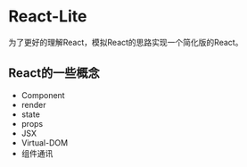 # React-Lite

为了更好的理解React，模拟React的思路实现一个简化版的React。

## React的一些概念

* Component
* render
* state
* props
* JSX
* Virtual-DOM
* 组件通讯